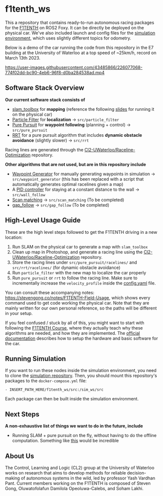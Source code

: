 # f1tenth_ws
This a repository that contains ready-to-run autonomous racing packages for the [F1TENTH](https://f1tenth.org/) on ROS2 Foxy. It can be directly be deployed on the physical car. We've also included launch and config files for the [simulation environment](https://github.com/f1tenth/f1tenth_gym_ros), which uses slightly different topics for odometry.

Below is a demo of the car running the code from this repository in the E7 building at the University of Waterloo at a top speed of ~25km/h, record on March 13th 2023.

https://user-images.githubusercontent.com/43485866/226077068-774f02dd-bc90-4eb6-96f8-d0ba284538ad.mp4


## Software Stack Overview
**Our current software stack consists of**
- [slam_toolbox](https://github.com/SteveMacenski/slam_toolbox) for **mapping** (reference the following [slides](https://docs.google.com/presentation/d/1DP2F9l-yHe9gQobk2CzYduk6KR5QtDCp7sLsxqR2fag/edit#slide=id.g115c48c178d_0_1) for running it on the physical car)
- [Particle Filter](./src/particle_filter/) for **localization** $\rightarrow$ `src/particle_filter`
- [Pure Pursuit](./src/pure_pursuit/) for **waypoint following** (planning + control) $\rightarrow$ `src/pure_pursuit`
- [RRT](./src/rrt) for a pure pursuit algorithm that includes **dynamic obstacle avoidance** (slightly slower) $\rightarrow$ `src/rrt`

Racing lines are generated through the [Cl2-UWaterloo/Raceline-Optimization](https://github.com/CL2-UWaterloo/Raceline-Optimization) repository.

**Other algorithms that are not used, but are in this repository include**
- [Waypoint Generator](./src/waypoint_generator/) for manually generating waypoints in simulation $\rightarrow$ `src/waypoint_generator` (this has been replaced with a script that automatically generates optimal racelines given a map)
- A [PID controller](./src/wall_follow/) for staying at a constant distance to the wall $\rightarrow$ `src/wall_follow`
- [Scan matching](./src/scan_matching) $\rightarrow$ `src/scan_matching` (To be completed)
- [gap_follow](./src/gap_follow) $\rightarrow$ `src/gap_follow` (To be completed)

## High-Level Usage Guide
These are the high level steps followed to get the F1TENTH driving in a new location:

1. Run SLAM on the physical car to generate a map with `slam_toolbox`
2. Clean up map in Photoshop, and generate a racing line using the [Cl2-UWaterloo/Raceline-Optimization](https://github.com/CL2-UWaterloo/Raceline-Optimization) repository.
3. Store the racing lines under `src/pure_pursuit/racelines/` and `src/rrt/racelines/` (for dynamic obstacle avoidance)
4. Run `particle_filter` with the new map to localize the car properly
5. Run `pure_pursuit` or `rrt` to follow the racing line. Make sure to incrementally increase the `velocity_profile` inside the [config.yaml](./src/pure_pursuit/config/config.yaml) file.

You can consult these accompanying notes: <https://stevengong.co/notes/F1TENTH-Field-Usage>, which shows every command used to get code working the physical car. Note that they are mainly written for our own personal reference, so the paths will be different in your setup.

If you feel confused / stuck by all of this, you might want to start with following the [F1TENTH Course](https://docs.google.com/spreadsheets/d/1kAd0bf6nc1OVi_4IP1P3-H6PPU97hLjqW8d0mTLCsxg/edit#gid=29915317), where they actually teach why these algorithms are needed, and how they are implemented. The [official documentation](https://f1tenth.readthedocs.io/en/foxy_test/) describes how to setup the hardware and basic software for the car.

## Running Simulation
If you want to run these nodes inside the simulation environment, you need to clone the [simulation repository](https://github.com/f1tenth/f1tenth_gym_ros). Then, you should mount this repository's packages to the `docker-compose.yml` file:

```
- INSERT_PATH_HERE/f1tenth_ws/src:/sim_ws/src
```

Each package can then be built inside the simulation environment.

## Next Steps
**A non-exhaustive list of things we want to do in the future, include**

- Running SLAM + pure pursuit on the fly, without having to do the offline computation. Something like [this](https://www.youtube.com/watch?v=aCDPwZZm9C4&ab_channel=AMZFormulaStudent) would be incredible

## About Us
The Control, Learning and Logic (CL2) group at the University of Waterloo works on research that aims to develop methods for reliable decision-making of autonomous systems in the wild, led by professor Yash Vardhan Pant. Current members working on the F1TENTH is composed of Steven Gong, Oluwatofolafun Damilola Opeoluwa-Calebs, and Soham Lakhi.
